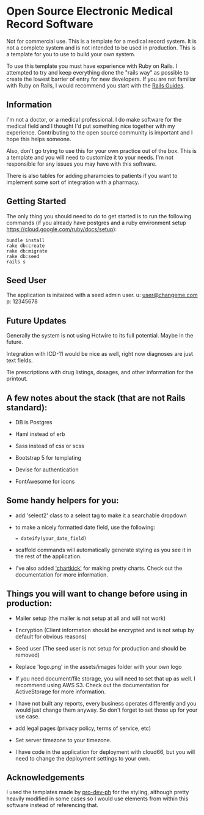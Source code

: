 # Open Source Electronic Medical Record Software

Not for commercial use. This is a template for a medical record system. It is not a complete system and is not intended to be used in production. This is a template for you to use to build your own system.

To use this template you must have experience with Ruby on Rails. I attempted to try and keep everything done the "rails way" as possible to create the lowest barrier of entry for new developers. If you are not familiar with Ruby on Rails, I would recommend you start with the [Rails Guides](http://guides.rubyonrails.org/).

## Information

I'm not a doctor, or a medical professional. I do make software for the medical field and I thought I'd put something nice together with my experience. Contributing to the open source community is important and I hope this helps someone.

Also, don't go trying to use this for your own practice out of the box. This is a template and you will need to customize it to your needs. I'm not responsible for any issues you may have with this software.

There is also tables for adding pharamcies to patients if you want to implement some sort of integration with a pharmacy.

## Getting Started

The only thing you should need to do to get started is to run the following commands (if you already have postgres and a ruby environment setup https://cloud.google.com/ruby/docs/setup):

    bundle install
    rake db:create
    rake db:migrate
    rake db:seed
    rails s



## Seed User

The application is initaized with a seed admin user.
u: user@changeme.com
p: 12345678


## Future Updates

Generally the system is not using Hotwire to its full potential. Maybe in the future.

Integration with ICD-11 would be nice as well, right now diagnoses are just text fields.

Tie prescriptions with drug listings, dosages, and other information for the printout.


## A few notes about the stack (that are not Rails standard):

* DB is Postgres

* Haml instead of erb

* Sass instead of css or scss

* Bootstrap 5 for templating

* Devise for authentication

* FontAwesome for icons

## Some handy helpers for you:

* add 'select2' class to a select tag to make it a searchable dropdown

* to make a nicely formatted date field, use the following:

  `= dateify(your_date_field)`

* scaffold commands will automatically generate styling as you see it in the rest of the application.

* I've also added ['chartkick'](https://chartkick.com/) for making pretty charts. Check out the documentation for more information.

## Things you will want to change before using in production:

* Mailer setup (the mailer is not setup at all and will not work)

* Encryption (Client information should be encrypted and is not setup by default for obvious reasons)

* Seed user (The seed user is not setup for production and should be removed)

* Replace 'logo.png' in the assets/images folder with your own logo

* If you need document/file storage, you will need to set that up as well. I recommend using AWS S3. Check out the documentation for ActiveStorage for more information.

* I have not built any reports, every business operates differently and you would just change them anyway. So don't forget to set those up for your use case.

* add legal pages (privacy policy, terms of service, etc)

* Set server timezone to your timezone.

* I have code in the application for deployment with cloud66, but you will need to change the deployment settings to your own.

## Acknowledgements

I used the templates made by [pro-dev-ph](https://github.com/pro-dev-ph/bootstrap-simple-admin-template) for the styling, although pretty heavily modified in some cases so I would use elements from within this software instead of referencing that. 
